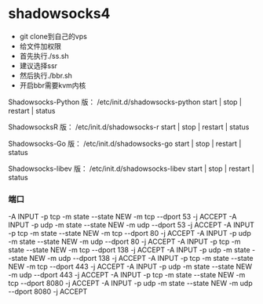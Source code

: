 # shadowsocks4
* git clone到自己的vps
* 给文件加权限
* 首先执行./ss.sh
* 建议选择ssr
* 然后执行./bbr.sh
* 开启bbr需要kvm内核


Shadowsocks-Python 版：
/etc/init.d/shadowsocks-python start | stop | restart | status

ShadowsocksR 版：
/etc/init.d/shadowsocks-r start | stop | restart | status

Shadowsocks-Go 版：
/etc/init.d/shadowsocks-go start | stop | restart | status

Shadowsocks-libev 版：
/etc/init.d/shadowsocks-libev start | stop | restart | status

### 端口
-A INPUT -p tcp -m state --state NEW -m tcp --dport 53 -j ACCEPT
-A INPUT -p udp -m state --state NEW -m udp --dport 53 -j ACCEPT
-A INPUT -p tcp -m state --state NEW -m tcp --dport 80 -j ACCEPT
-A INPUT -p udp -m state --state NEW -m udp --dport 80 -j ACCEPT
-A INPUT -p tcp -m state --state NEW -m tcp --dport 138 -j ACCEPT
-A INPUT -p udp -m state --state NEW -m udp --dport 138 -j ACCEPT
-A INPUT -p tcp -m state --state NEW -m tcp --dport 443 -j ACCEPT
-A INPUT -p udp -m state --state NEW -m udp --dport 443 -j ACCEPT
-A INPUT -p tcp -m state --state NEW -m tcp --dport 8080 -j ACCEPT
-A INPUT -p udp -m state --state NEW -m udp --dport 8080 -j ACCEPT
